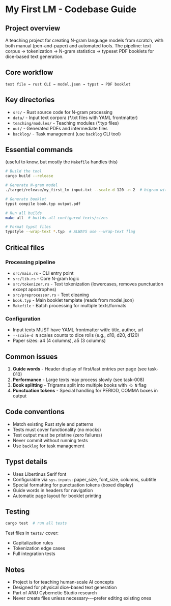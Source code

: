 # My First LM - Codebase Guide

## Project overview

A teaching project for creating N-gram language models from scratch, with both
manual (pen-and-paper) and automated tools. The pipeline: text corpus →
tokenization → N-gram statistics → typeset PDF booklets for dice-based text
generation.

## Core workflow

```
text file → rust CLI → model.json → typst → PDF booklet
```

## Key directories

- `src/` - Rust source code for N-gram processing
- `data/` - Input text corpora (\*.txt files with YAML frontmatter)
- `teaching/modules/` - Teaching modules (\*.typ files)
- `out/` - Generated PDFs and intermediate files
- `backlog/` - Task management (use `backlog` CLI tool)

## Essential commands

(useful to know, but mostly the `Makefile` handles this)

```bash
# Build the tool
cargo build --release

# Generate N-gram model
./target/release/my_first_lm input.txt --scale-d 120 -n 2  # bigram with d120 scaling

# Generate booklet
typst compile book.typ output.pdf

# Run all builds
make all  # builds all configured texts/sizes

# Format typst files
typstyle --wrap-text *.typ  # ALWAYS use --wrap-text flag
```

## Critical files

### Processing pipeline

- `src/main.rs` - CLI entry point
- `src/lib.rs` - Core N-gram logic
- `src/tokenizer.rs` - Text tokenization (lowercases, removes punctuation except
  apostrophes)
- `src/preprocessor.rs` - Text cleaning
- `book.typ` - Main booklet template (reads from model.json)
- `Makefile` - Batch processing for multiple texts/formats

### Configuration

- Input texts MUST have YAML frontmatter with: title, author, url
- `--scale-d N` scales counts to dice rolls (e.g., d10, d20, d120)
- Paper sizes: a4 (4 columns), a5 (3 columns)

## Common issues

1. **Guide words** - Header display of first/last entries per page (see
   task-010)
2. **Performance** - Large texts may process slowly (see task-008)
3. **Book splitting** - Trigrams split into multiple books with `-b N` flag
4. **Punctuation tokens** - Special handling for PERIOD, COMMA boxes in output

## Code conventions

- Match existing Rust style and patterns
- Tests must cover functionality (no mocks)
- Test output must be pristine (zero failures)
- Never commit without running tests
- Use `backlog` for task management

## Typst details

- Uses Libertinus Serif font
- Configurable via `sys.inputs`: paper_size, font_size, columns, subtitle
- Special formatting for punctuation tokens (boxed display)
- Guide words in headers for navigation
- Automatic page layout for booklet printing

## Testing

```bash
cargo test  # run all tests
```

Test files in `tests/` cover:

- Capitalization rules
- Tokenization edge cases
- Full integration tests

## Notes

- Project is for teaching human-scale AI concepts
- Designed for physical dice-based text generation
- Part of ANU Cybernetic Studio research
- Never create files unless necessary---prefer editing existing ones

